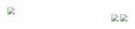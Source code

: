 <img src="https://capsule-render.vercel.app/api?type=waving&color=0%:ffabe1,100%:ffe6f7&height=290&section=header&text=Welcome!&fontSize=70&fontColor=ffffff&desc=Heeju's%20Github%20Profile&fontAlignY=45" />

<div align="center">
  <a href="https://www.instagram.com/hh__moa/" target="_blank"><img src="https://img.shields.io/badge/instagram-C689C6?style=flat-square&logo=instagram&logoColor=white" aline="center"></a>
  <a href="https://velog.io/@hxxjx523" target="_blank"><img src="https://img.shields.io/badge/velog-20C997?style=flat-square&logo=velog&logoColor=white" aline="center">
</div>

<!-- ![Anurag's GitHub stats](https://github-readme-stats.vercel.app/api?username=hxxjx523&show_icons=true&theme=buefy)
[![Top Langs](https://github-readme-stats.vercel.app/api/top-langs/?username=hxxjx523&layout=compact)](https://github.com/hxxjx523/github-readme-stats) -->

